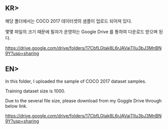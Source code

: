 ## KR>

해당 폴더에서는 COCO 2017 데이터셋의 샘플이 업로드 되어져 있다.

몇몇 파일의 크기 때문에 필자가 운영하는 Google Drive 를 통하여 다운로드 받으며 된다.

https://drive.google.com/drive/folders/17CbfLGtak8L6rJAVaiTIIu3bJ3MnBN9Y?usp=sharing

## EN> 

In this folder, I uploaded the sample of COCO 2017 dataset samples. 

Training dataset size is 1000.

Due to the several file size, please download from my Goggle Drive through below link.

https://drive.google.com/drive/folders/17CbfLGtak8L6rJAVaiTIIu3bJ3MnBN9Y?usp=sharing

